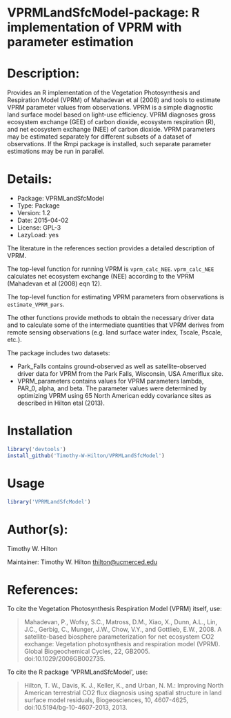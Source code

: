 # VPRMLandSfcModel-package: R implementation of VPRM with parameter estimation

# Description:

Provides an R implementation of the Vegetation Photosynthesis and
Respiration Model (VPRM) of Mahadevan et al (2008) and tools to
estimate VPRM parameter values from observations.  VPRM is a
simple diagnostic land surface model based on light-use
efficiency.  VPRM diagnoses gross ecosystem exchange (GEE) of
carbon dioxide, ecosystem respiration (R), and net ecosystem
exchange (NEE) of carbon dioxide.  VPRM parameters may be
estimated separately for different subsets of a dataset of
observations.  If the Rmpi package is installed, such separate
parameter estimations may be run in parallel.

# Details:

- Package:   VPRMLandSfcModel
- Type:      Package
- Version:   1.2
- Date:      2015-04-02
- License:   GPL-3
- LazyLoad:  yes


The literature in the references section provides a detailed
description of VPRM.

The top-level function for running VPRM is `vprm_calc_NEE`.
`vprm_calc_NEE` calculates net ecosystem exchange (NEE) according to
the VPRM (Mahadevan et al (2008) eqn 12).

The top-level function for estimating VPRM parameters from
observations is `estimate_VPRM_pars`.

The other functions provide methods to obtain the necessary driver
data and to calculate some of the intermediate quantities that
VPRM derives from remote sensing observations (e.g. land surface
water index, Tscale, Pscale, etc.).

The package includes two datasets:
- Park_Falls contains ground-observed as well as satellite-observed
     driver data for VPRM from the Park Falls, Wisconsin, USA
     Ameriflux site.
- VPRM_parameters contains values for VPRM parameters lambda, PAR_0,
     alpha, and beta.  The parameter values were determined by
     optimizing VPRM using 65 North American eddy covariance sites
     as described in Hilton etal (2013).

# Installation

```R
library('devtools')
install_github('Timothy-W-Hilton/VPRMLandSfcModel')
```

# Usage
```R
library('VPRMLandSfcModel')
```

# Author(s):

Timothy W. Hilton

Maintainer: Timothy W. Hilton <thilton@ucmerced.edu>

# References:

To cite the Vegetation Photosynthesis Respiration Model (VPRM)
itself, use:
> Mahadevan, P., Wofsy, S.C., Matross, D.M., Xiao, X., Dunn, A.L.,
> Lin, J.C., Gerbig, C., Munger, J.W., Chow, V.Y., and Gottlieb,
> E.W., 2008. A satellite-based biosphere parameterization for net
> ecosystem CO2 exchange: Vegetation photosynthesis and respiration
> model (VPRM). Global Biogeochemical Cycles, 22, GB2005.
> doi:10.1029/2006GB002735.

To cite the R package 'VPRMLandSfcModel', use:
> Hilton, T. W., Davis, K. J., Keller, K., and Urban, N. M.:
> Improving North American terrestrial CO2 flux diagnosis using
> spatial structure in land surface model residuals, Biogeosciences,
> 10, 4607-4625, doi:10.5194/bg-10-4607-2013, 2013.
